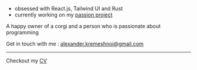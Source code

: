 * obsessed with React.js, Tailwind UI and Rust
* currently working on my [passion project](https://otaku-library.one)

A happy owner of a corgi and a person who is passionate about programming

Get in touch with me : alexander.kremeshnoi@gmail.com

---
Checkout  my [CV](https://kremeshnoi.github.io)
